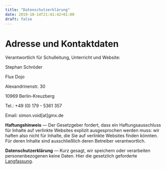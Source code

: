 ```yaml
---
title: "Datenschutzerklärung"
date: 2019-10-14T21:41:42+01:00
draft: false
---
```


# Adresse und Kontaktdaten

Verantwortlich für Schulleitung, Unterricht und Website:

Stephan Schröder

Flux Dojo

Alexandrinenstr. 30

10969 Berlin-Kreuzberg



Tel.: +49 (0) 179 - 5361 357

Email: simon.void[at]gmx.de


**Haftungshinweis** — Der Gesetzgeber fordert, dass ein Haftungsausschluss für Inhalte auf verlinkte Websites explizit ausgesprochen werden muss: wir haften also nicht für Inhalte, die Sie auf verlinkte Websites finden könnten. Für deren Inhalte sind ausschließlich deren Betreiber verantwortlich.

**Datenschutzerklärung** — Kurz gesagt, wir speichern oder verarbeiten personenbezogenen keine Daten. Hier die gesetzlich geforderte [Langfassung](/about/dsgvo).
